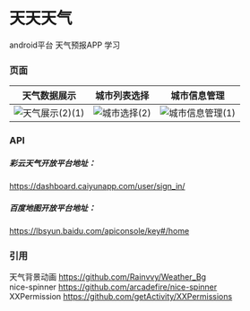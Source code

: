 # 天天天气
android平台 天气预报APP 学习

### 页面
|   天气数据展示  |  城市列表选择  |  城市信息管理  |
|  :----:  | :----:  | :----:  |
|  ![天气展示(2)(1)](https://user-images.githubusercontent.com/60261425/206458370-39e85ae1-020c-4f3c-9263-2f7159bc713a.png) | ![城市选择(2)](https://user-images.githubusercontent.com/60261425/204789387-02039799-49f2-473e-83c5-3fb80445cea4.png) | ![城市信息管理(1)](https://user-images.githubusercontent.com/60261425/204461303-d2371d35-1d54-43ef-ba16-197b43d6c915.png) |

### API
##### 彩云天气开放平台地址：
https://dashboard.caiyunapp.com/user/sign_in/
##### 百度地图开放平台地址：
https://lbsyun.baidu.com/apiconsole/key#/home

### 引用
天气背景动画  https://github.com/Rainvvy/Weather_Bg<br/>
nice-spinner https://github.com/arcadefire/nice-spinner<br/>
XXPermission https://github.com/getActivity/XXPermissions
